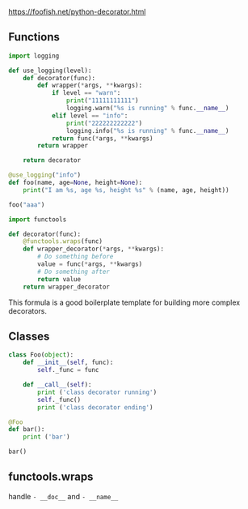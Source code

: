 https://foofish.net/python-decorator.html

## Functions
```python
import logging

def use_logging(level):
    def decorator(func):
        def wrapper(*args, **kwargs):
            if level == "warn":
                print("11111111111")
                logging.warn("%s is running" % func.__name__)
            elif level == "info":
                print("222222222222")
                logging.info("%s is running" % func.__name__)
            return func(*args, **kwargs)
        return wrapper

    return decorator

@use_logging("info")
def foo(name, age=None, height=None):
    print("I am %s, age %s, height %s" % (name, age, height))

foo("aaa")
```

```python
import functools

def decorator(func):
    @functools.wraps(func)
    def wrapper_decorator(*args, **kwargs):
        # Do something before
        value = func(*args, **kwargs)
        # Do something after
        return value
    return wrapper_decorator
```
This formula is a good boilerplate template for building more complex decorators.

## Classes
```python
class Foo(object):
    def __init__(self, func):
        self._func = func

    def __call__(self):
        print ('class decorator running')
        self._func()
        print ('class decorator ending')

@Foo
def bar():
    print ('bar')

bar()
```

## functools.wraps
handle `- __doc__` and `- __name__`